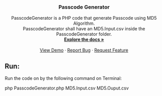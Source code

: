

  <h3 align="center">Passcode Generator</h3>

  <p align="center">
  PasscodeGenerator is a PHP code that generate Passcode using MD5 Algorithm.
  <br />
  PasscodeGenerator shall have an MD5.Input.csv inside the PasscodeGenerator folder.
    <br />
    <a href="https://github.com/SaraAyubian/PasscodeGenerator"><strong>Explore the docs »</strong></a>
    <br />
    <br />
    <a href="https://github.com/SaraAyubian/PasscodeGenerator">View Demo</a>
    ·
    <a href="https://github.com/SaraAyubian/PasscodeGenerator">Report Bug</a>
    ·
    <a href="https://github.com/SaraAyubian/PasscodeGenerator">Request Feature</a>
  </p>
</p>


## Run:
Run the code on by the following command on Terminal:

php PasscodeGenerator.php MD5.Input.csv MD5.Ouput.csv
